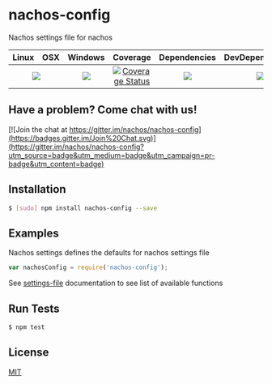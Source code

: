 # nachos-config

Nachos settings file for nachos

<table>
  <thead>
    <tr>
      <th>Linux</th>
      <th>OSX</th>
      <th>Windows</th>
      <th>Coverage</th>
      <th>Dependencies</th>
      <th>DevDependencies</th>
    </tr>
  </thead>
  <tbody>
    <tr>
      <td colspan="2" align="center">
        <a href="https://travis-ci.org/nachos/nachos-config"><img src="https://img.shields.io/travis/nachos/nachos-config.svg?style=flat-square"></a>
      </td>
      <td align="center">
        <a href="https://ci.appveyor.com/project/nachos/nachos-config"><img src="https://img.shields.io/appveyor/ci/nachos/nachos-config.svg?style=flat-square"></a>
      </td>
      <td align="center">
<a href='https://coveralls.io/r/nachos/nachos-config'><img src='https://img.shields.io/coveralls/nachos/nachos-config.svg?style=flat-square' alt='Coverage Status' /></a>
      </td>
      <td align="center">
        <a href="https://david-dm.org/nachos/nachos-config"><img src="https://img.shields.io/david/nachos/nachos-config.svg?style=flat-square"></a>
      </td>
      <td align="center">
        <a href="https://david-dm.org/nachos/nachos-config#info=devDependencies"><img src="https://img.shields.io/david/dev/nachos/nachos-config.svg?style=flat-square"/></a>
      </td>
    </tr>
  </tbody>
</table>

## Have a problem? Come chat with us!
[![Join the chat at https://gitter.im/nachos/nachos-config](https://badges.gitter.im/Join%20Chat.svg)](https://gitter.im/nachos/nachos-config?utm_source=badge&utm_medium=badge&utm_campaign=pr-badge&utm_content=badge)

## Installation
``` bash
$ [sudo] npm install nachos-config --save
```

## Examples
Nachos settings defines the defaults for nachos settings file

``` js
var nachosConfig = require('nachos-config');
```

See [settings-file](https://github.com/nachos/settings-file) documentation to see list of available functions

## Run Tests
``` bash
$ npm test
```

## License

[MIT](LICENSE)
